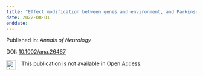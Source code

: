 ```yaml
---
title: "Effect modification between genes and environment, and Parkinson's disease risk"
date: 2022-08-01
enddate:
---
```


Published in: *Annals of Neurology*

DOI: [10.1002/ana.26467](https://doi.org/10.1002/ana.26467)

<img src="https://upload.wikimedia.org/wikipedia/commons/thumb/0/0e/Closed_Access_logo_transparent.svg/1200px-Closed_Access_logo_transparent.svg.png" alt="drawing" width="25" align="left"/> &nbsp;&nbsp;&nbsp;This publication is not available in Open Access.



